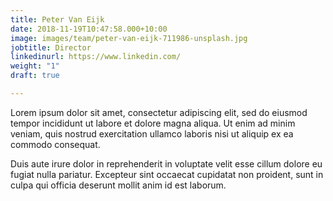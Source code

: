 ```yaml
---
title: Peter Van Eijk
date: 2018-11-19T10:47:58.000+10:00
image: images/team/peter-van-eijk-711986-unsplash.jpg
jobtitle: Director
linkedinurl: https://www.linkedin.com/
weight: "1"
draft: true

---
```

Lorem ipsum dolor sit amet, consectetur adipiscing elit, sed do eiusmod tempor incididunt ut labore et dolore magna aliqua. Ut enim ad minim veniam, quis nostrud exercitation ullamco laboris nisi ut aliquip ex ea commodo consequat.

Duis aute irure dolor in reprehenderit in voluptate velit esse cillum dolore eu fugiat nulla pariatur. Excepteur sint occaecat cupidatat non proident, sunt in culpa qui officia deserunt mollit anim id est laborum.